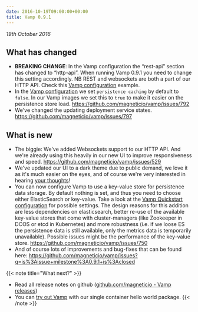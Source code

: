 ```yaml
---
date: 2016-10-19T09:00:00+00:00
title: Vamp 0.9.1
---
```

_19th October 2016_

## What has changed
* **BREAKING CHANGE**: In the Vamp configuration the “rest-api” section has changed to “http-api”. When running Vamp 0.9.1 you need to change this setting accordingly. NB REST and websockets are both a part of our HTTP API. Check this [Vamp configuration](https://github.com/magneticio/vamp/blob/master/bootstrap/src/main/resources/reference.conf) example.
* In the [Vamp configuration](/documentation/installation/configure-vamp/#persistence) we set `persistence caching` by default to `false`. In our Vamp images we set this to `true` to make it easier on the persistence store load. https://github.com/magneticio/vamp/issues/792
* We've changed the updating deployment service states. https://github.com/magneticio/vamp/issues/797

## What is new
* The biggie: We've added Websockets support to our HTTP API. And we're already using this heavily in our new UI to improve responsiveness and speed. https://github.com/magneticio/vamp/issues/529
* We've updated our UI to a dark theme due to public demand, we love it as it's much easier on the eyes, and of course we're very interested in hearing [your thoughts](mailto:info@magnetic.io)!
* You can now configure Vamp to use a key-value store for persistence data storage. By default nothing is set, and thus you need to choose either ElasticSearch or key-value. Take a look at the [Vamp Quickstart configuration](https://github.com/magneticio/vamp/blob/master/bootstrap/src/main/resources/reference.conf) for possible settings. The design reasons for this addition  are less dependencies on elasticsearch, better re-use of the available key-value stores that come with cluster-managers (like Zookeeper in DCOS or etcd in Kubernetes) and more robustness (i.e. if we loose ES the persistence data is still available, only the metrics data is temporarily unavailable). Possible issues might be the performance of the key-value store. https://github.com/magneticio/vamp/issues/750
* And of course lots of improvements and bug-fixes that can be found here: https://github.com/magneticio/vamp/issues?q=is%3Aissue+milestone%3A0.9.1+is%3Aclosed


{{< note title="What next?" >}}
* Read all release notes on github ([github.com/magneticio - Vamp releases](https://github.com/magneticio/vamp/releases))
* You can [try out Vamp](/documentation/installation/hello-world) with our single container hello world package.
{{< /note >}}
